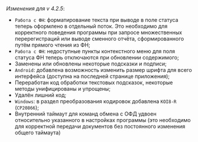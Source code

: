_Изменения для v 4.2.5_:
- `Работа с ФН`: форматирование текста при выводе в поле статуса теперь оформлено в отдельный поток. Это необходимо для корректного поведения программы при запросе множественных перерегистраций или выводе сменного отчёта, сформированного путём прямого чтения из ФН;
- `Работа с ФН`: недоступные пункты контекстного меню для поля статуса ФН теперь отключаются при обновлении содержимого;
- Заменены или обновлены некоторые подсказки и подписи;
- `Android`: добавлена возможность изменить размер шрифта для всего интерфейса (доступна на последней странице приложения);
- Переработан код обработки текстовых подсказок, некоторые методы унифицированы и упрощены;
- Удалён лишний код;
- `Windows`: в раздел преобразования кодировок добавлена `KOI8-R` (`CP20866`);
- Внутренний таймаут для команд обмена с ОФД удвоен относительно указанного в настройках программы (это необходимо для корректной передачи документов без постоянного изменения общего таймаута)
